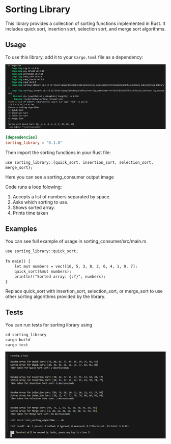 # Sorting Library

This library provides a collection of sorting functions implemented in Rust. It includes quick sort, insertion sort, selection sort, and merge sort algorithms.

## Usage

To use this library, add it to your `Cargo.toml` file as a dependency:

![alt text](https://github.com/SoftDev-Abay/blockchain2_lab1/blob/main/imgs/consumer_out.png?raw=true)

```toml
[dependencies]
sorting_library = "0.1.0"
```

Then import the sorting functions in your Rust file:

```
use sorting_library::{quick_sort, insertion_sort, selection_sort, merge_sort};
```

Here you can see a sorting_consumer output image

Code runs a loop folowing:

1. Accepts a list of numbers separated by space.
2. Asks which sorting to use.
3. Shows sorted array.
4. Prints time taken

## Examples

You can see full example of usage in sorting_consumer/src/main.rs

```
use sorting_library::quick_sort;

fn main() {
    let mut numbers = vec![10, 5, 3, 8, 2, 6, 4, 1, 9, 7];
    quick_sort(&mut numbers);
    println!("Sorted array: {:?}", numbers);
}
```

Replace quick_sort with insertion_sort, selection_sort, or merge_sort to use other sorting algorithms provided by the library.

## Tests

You can run tests for sorting library using

```
cd sorting_library
cargo build
cargo test
```

![alt text](https://github.com/SoftDev-Abay/blockchain2_lab1/blob/main/imgs/tests.png?raw=true)
